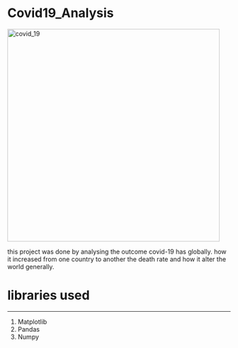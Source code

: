 # Covid19_Analysis

<img width="479" alt="covid_19" src="https://github.com/chikann100/Covid19_Analysis/assets/149578332/3fc5ec3a-ca29-4e55-b6ee-cdbbaa0c0450">

this project was done by analysing the outcome covid-19 has globally. how it increased from one country to another the death rate and how it alter the world generally.

# libraries used
----
1. Matplotlib
2. Pandas
3. Numpy
   
